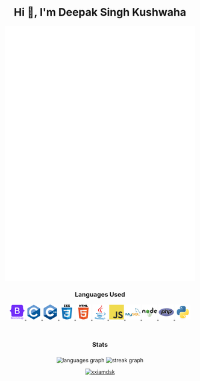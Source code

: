 
<h1 align="center">Hi 👋, I'm Deepak Singh Kushwaha</h1>


<a href="" style="pointer-events: none;">![Metrics](/github-metrics.svg)</a>

<h3 align="center">Languages Used</h3>


<div align="center">
  <p> <a href="https://getbootstrap.com" target="_blank" rel="noreferrer"> <img src="https://raw.githubusercontent.com/devicons/devicon/master/icons/bootstrap/bootstrap-plain-wordmark.svg" alt="bootstrap" width="40" height="40"/> </a> <a href="https://www.cprogramming.com/" target="_blank" rel="noreferrer"> <img src="https://raw.githubusercontent.com/devicons/devicon/master/icons/c/c-original.svg" alt="c" width="40" height="40"/> </a> <a href="https://www.w3schools.com/cpp/" target="_blank" rel="noreferrer"> <img src="https://raw.githubusercontent.com/devicons/devicon/master/icons/cplusplus/cplusplus-original.svg" alt="cplusplus" width="40" height="40"/> </a> <a href="https://www.w3schools.com/css/" target="_blank" rel="noreferrer"> <img src="https://raw.githubusercontent.com/devicons/devicon/master/icons/css3/css3-original-wordmark.svg" alt="css3" width="40" height="40"/> </a> <a href="https://www.w3.org/html/" target="_blank" rel="noreferrer"> <img src="https://raw.githubusercontent.com/devicons/devicon/master/icons/html5/html5-original-wordmark.svg" alt="html5" width="40" height="40"/> </a> <a href="https://www.java.com" target="_blank" rel="noreferrer"> <img src="https://raw.githubusercontent.com/devicons/devicon/master/icons/java/java-original.svg" alt="java" width="40" height="40"/> </a> <a href="https://developer.mozilla.org/en-US/docs/Web/JavaScript" target="_blank" rel="noreferrer"> <img src="https://raw.githubusercontent.com/devicons/devicon/master/icons/javascript/javascript-original.svg" alt="javascript" width="40" height="40"/> </a> <a href="https://www.mysql.com/" target="_blank" rel="noreferrer"> <img src="https://raw.githubusercontent.com/devicons/devicon/master/icons/mysql/mysql-original-wordmark.svg" alt="mysql" width="40" height="40"/> </a> <a href="https://nodejs.org" target="_blank" rel="noreferrer"> <img src="https://raw.githubusercontent.com/devicons/devicon/master/icons/nodejs/nodejs-original-wordmark.svg" alt="nodejs" width="40" height="40"/> </a> <a href="https://www.php.net" target="_blank" rel="noreferrer"> <img src="https://raw.githubusercontent.com/devicons/devicon/master/icons/php/php-original.svg" alt="php" width="40" height="40"/> </a> <a href="https://www.python.org" target="_blank" rel="noreferrer"> <img src="https://raw.githubusercontent.com/devicons/devicon/master/icons/python/python-original.svg" alt="python" width="40" height="40"/> </a> </p> 
</div>


<br clear="both">

<h3 align="center">Stats</h3>

###

<div align="center">
  <img src="https://github-readme-stats.vercel.app/api/top-langs?username=xxiamdsk&locale=en&hide_title=false&layout=compact&card_width=320&langs_count=12&theme=radical&hide_border=false&order=2" height="150" alt="languages graph"  />
  <img src="https://streak-stats.demolab.com?user=xxiamdsk&locale=en&mode=daily&theme=radical&hide_border=false&border_radius=5&order=3" height="150" alt="streak graph"  />
  <br clear="both">
  <p> <a href="https://github.com/ryo-ma/github-profile-trophy"><img src="https://github-profile-trophy.vercel.app/?username=xxiamdsk&column=-1&margin-w=15&margin-h=15&rank=-?" alt="xxiamdsk" /></a> </p>
</div>



###

